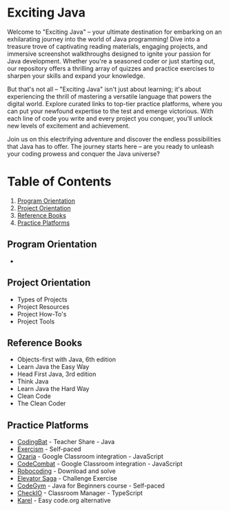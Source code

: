 # Exciting Java
Welcome to "Exciting Java" – your ultimate destination for embarking on an exhilarating journey into the world of Java programming! Dive into a treasure trove of captivating reading materials, engaging projects, and immersive screenshot walkthroughs designed to ignite your passion for Java development. Whether you're a seasoned coder or just starting out, our repository offers a thrilling array of quizzes and practice exercises to sharpen your skills and expand your knowledge.

But that's not all – "Exciting Java" isn't just about learning; it's about experiencing the thrill of mastering a versatile language that powers the digital world. Explore curated links to top-tier practice platforms, where you can put your newfound expertise to the test and emerge victorious. With each line of code you write and every project you conquer, you'll unlock new levels of excitement and achievement.

Join us on this electrifying adventure and discover the endless possibilities that Java has to offer. The journey starts here – are you ready to unleash your coding prowess and conquer the Java universe?

# Table of Contents

1. [Program Orientation](#program-orientation)
2. [Project Orientation](#project-orientation)
3. [Reference Books](#reference-books)
4. [Practice Platforms](#practice-platforms)

## Program Orientation

- 

## Project Orientation

- Types of Projects
- Project Resources
- Project How-To's
- Project Tools

## Reference Books

- Objects-first with Java, 6th edition
- Learn Java the Easy Way
- Head First Java, 3rd edition
- Think Java
- Learn Java the Hard Way
- Clean Code
- The Clean Coder

## Practice Platforms

- [CodingBat](https://codingbat.com/java) - Teacher Share - Java
- [Exercism](https://exercism.org/) - Self-paced
- [Ozaria](https://www.ozaria.com) - Google Classroom integration - JavaScript
- [CodeCombat](https://codecombat.com/) - Google Classroom integration - JavaScript
- [Robocoding](https://robocode.sourceforge.io) - Download and solve
- [Elevator Saga](https://play.elevatorsaga.com/) - Challenge Exercise
- [CodeGym](https://codegym.cc/) - Java for Beginners course - Self-paced
- [CheckIO](https://checkio.org/) - Classroom Manager - TypeScript
- [Karel](https://stanford.edu/~cpiech/karel/learn.html) - Easy code.org alternative
